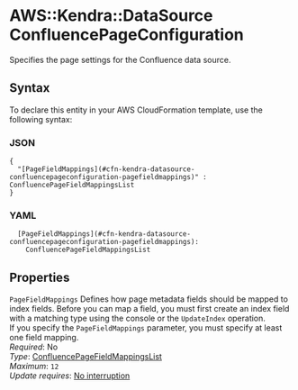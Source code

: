 # AWS::Kendra::DataSource ConfluencePageConfiguration<a name="aws-properties-kendra-datasource-confluencepageconfiguration"></a>

Specifies the page settings for the Confluence data source\.

## Syntax<a name="aws-properties-kendra-datasource-confluencepageconfiguration-syntax"></a>

To declare this entity in your AWS CloudFormation template, use the following syntax:

### JSON<a name="aws-properties-kendra-datasource-confluencepageconfiguration-syntax.json"></a>

```
{
  "[PageFieldMappings](#cfn-kendra-datasource-confluencepageconfiguration-pagefieldmappings)" : ConfluencePageFieldMappingsList
}
```

### YAML<a name="aws-properties-kendra-datasource-confluencepageconfiguration-syntax.yaml"></a>

```
  [PageFieldMappings](#cfn-kendra-datasource-confluencepageconfiguration-pagefieldmappings): 
    ConfluencePageFieldMappingsList
```

## Properties<a name="aws-properties-kendra-datasource-confluencepageconfiguration-properties"></a>

`PageFieldMappings`  <a name="cfn-kendra-datasource-confluencepageconfiguration-pagefieldmappings"></a>
Defines how page metadata fields should be mapped to index fields\. Before you can map a field, you must first create an index field with a matching type using the console or the `UpdateIndex` operation\.  
If you specify the `PageFieldMappings` parameter, you must specify at least one field mapping\.  
*Required*: No  
*Type*: [ConfluencePageFieldMappingsList](aws-properties-kendra-datasource-confluencepagefieldmappingslist.md)  
*Maximum*: `12`  
*Update requires*: [No interruption](https://docs.aws.amazon.com/AWSCloudFormation/latest/UserGuide/using-cfn-updating-stacks-update-behaviors.html#update-no-interrupt)